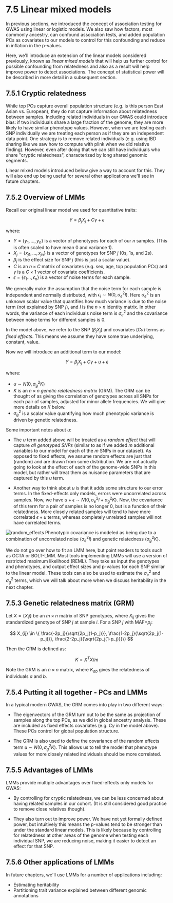 # 7.5 Linear mixed models

In previous sections, we introduced the concept of association testing for GWAS using linear or logistic models. We also saw how factors, most commonly ancestry, can confound association tests, and added population PCs as covariates to our models to control for this confounding and reduce in inflation in the p-values.

Here, we'll introduce an extension of the linear models considered previously, known as *linear mixed models* that will help us further control for possible confounding from relatedness and also as a result will help improve power to detect associations. The concept of statistical power will be described in more detail in a subsequent section.

## 7.5.1 Cryptic relatedness

While top PCs capture overall population structure (e.g. is this person East Asian vs. European), they do not capture information about relatedness between samples. Including related individuals in our GWAS could introduce bias: if two individuals share a large fraction of the genome, they are more likely to have similar phenotype values. However, when we are testing each SNP individually we are treating each person as if they are an independent data point. One strategy is to remove related individuals (e.g. using IBD sharing like we saw how to compute with plink when we did relative finding). However, even after doing that we can still have individuals who share "cryptic relatedness", characterized by long shared genomic segments.

Linear mixed models introduced below give a way to account for this. They will also end up being useful for several other applications we'll see in future chapters.

## 7.5.2 Overview of LMMs

Recall our original linear model we used for quantitative traits:

$$
Y = \beta_j X_j + C\gamma + \epsilon
$$

where:

* $Y=\{y_1, ..., y_n\}$ is a vector of phenotypes for each of our $n$ samples. (This is often scaled to have mean 0 and variance 1).
* $X_j=\{x_{j1}, ..., x_{jn}\}$ is a vector of genotypes for SNP $j$ (0s, 1s, and 2s).
* $\beta_j$ is the effect size for SNP $j$ (this is just a scalar value).
* $C$ is an $n\times C$ matrix of covariates (e.g. sex, age, top population PCs) and $\gamma$ is a $C \times 1$ vector of covariate coefficients.
* $\epsilon=\{\epsilon_{1}..., \epsilon_{n}\}$ is a vector of noise terms for each sample.

We generally make the assumption that the noise term for each sample is independent and normally distributed, with $\epsilon_i \sim N(0, \sigma^2_e I)$. Here $\sigma^2_e$ is an unknown scalar value that quantifies how much variance is due to the noise term (not explained by SNP $j$), and $I$ is the $n \times n$ identity matrix. In other words, the variance of each individuals noise term is $\sigma^2_e$ and the covariance between noise terms for different samples is 0.

In the model above, we refer to the SNP ($\beta_j X_j$) and covariates ($C\gamma$) terms as *fixed effects*. This means we assume they have some true underlying, constant, value.

Now we will introduce an additional term to our model:

$$
Y = \beta_j X_j + C\gamma + u + \epsilon
$$

where:
* $u \sim N(0, \sigma^2_g K)$
* $K$ is an $n \times n$ *genetic relatedness matrix* (GRM). The GRM can be thought of as giving the correlation of genotypes across all SNPs for each pair of samples, adjusted for minor allele frequencies. We will give more details on $K$ below.
* $\sigma^2_g$ is a scalar value quantifying how much phenotypic variance is driven by genetic relatedness.

Some important notes about $u$:

* The $u$ term added above will be treated as a *random effect* that will capture *all genotyped SNPs* (similar to as if we added $m$ additional variables to our model for each of the $m$ SNPs in our dataset). As opposed to fixed effects, we assume random effects are just that (random) and are drawn from some distribution. We are not actually going to look at the effect of each of the genome-wide SNPs in this model, but rather will treat them as nuisance parameters that are captured by this $u$ term.

* Another way to think about $u$ is that it adds some structure to our error terms. In the fixed-effects only models, errors were uncorrelated across samples. Now, we have $u+\epsilon \sim N(0, \sigma^2_eI+\sigma^2_gK)$. Now, the covariance of this term for a pair of samples is no longer 0, but is a function of their relatedness. More closely related samples will tend to have more correlated $\epsilon+u$ terms, whereas completely unrelated samples will not have correlated terms.

![random_effects](images/random_effects.png)
Phenotypic covariance is modeled as being due to a combination of uncorrelated noise ($\sigma^2_eI$) and genetic relatedness ($\sigma^2_g K$).

We do not go over how to fit an LMM here, but point readers to tools such as GCTA or BOLT-LMM. Most tools implementing LMMs will use a version of restricted maximum likelihood (REML). They take as input the genotypes and phenotypes, and output effect sizes and p-values for each SNP similar to the linear model. These tools can also be used to estimate the $\sigma^2_e$ and $\sigma^2_g$ terms, which we will talk about more when we discuss heritability in the next chapter.

## 7.5.3 Genetic relatedness matrix (GRM)

Let $X=\{X_ij\}$ be an $m \times n$ matrix of SNP genotypes, where $X_{ij}$ gives the standardized genotype of SNP $j$ at sample $i$. For a SNP $j$ with MAF=$p_j$:

$$
X_{ij} \in \{ \frac{-2p_j}{\sqrt{2p_j(1-p_j)}}, \frac{1-2p_j}{\sqrt{2p_j(1-p_j)}}, \frac{2-2p_j}{\sqrt{2p_j(1-p_j)}}\}
$$

Then the GRM is defined as:

$$
K = X^TX/m
$$

Note the GRM is an $n \times n$ matrix, where $K_{ab}$ gives the relatedness of individuals $a$ and $b$.


## 7.5.4 Putting it all together - PCs and LMMs

In a typical modern GWAS, the GRM comes into play in two different ways:

* The eigenvectors of the GRM turn out to be the same as projection of samples along the top PCs, as we did in global ancestry analysis. These are included as fixed effects covariates (e.g. $C\gamma$ in the model above). These PCs control for global population structure.

* The GRM is also used to define the covariance of the random effects term $u \sim N(0, \sigma^2_g K)$. This allows us to tell the model that phenotype values for more closely related individuals should be more correlated.

## 7.5.5 Advantages of LMMs

LMMs provide multiple advantages over fixed-effects only models for GWAS:

* By controlling for cryptic relatedness, we can be less concerned about having related samples in our cohort. (It is still considered good practice to remove close relatives though).

* They also turn out to improve power. We have not yet formally defined power, but intuitively this means the p-values tend to be stronger than under the standard linear models. This is likely because by controlling for relatedness at other areas of the genome when testing each individual SNP, we are reducing noise, making it easier to detect an effect for that SNP.

## 7.5.6 Other applications of LMMs

In future chapters, we'll use LMMs for a number of applications including:

* Estimating heritability
* Partitioning trait variance explained between different genomic annotations